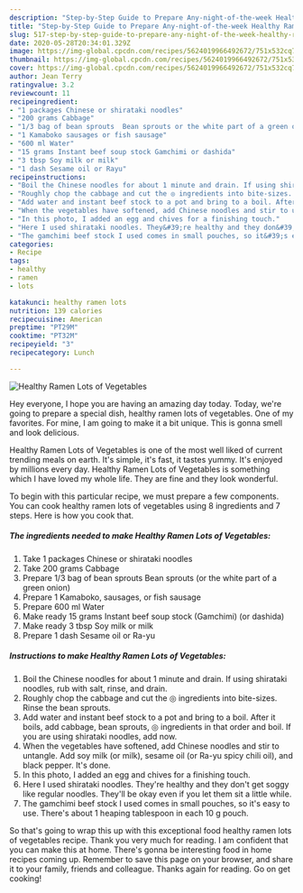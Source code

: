 ```yaml
---
description: "Step-by-Step Guide to Prepare Any-night-of-the-week Healthy Ramen Lots of Vegetables"
title: "Step-by-Step Guide to Prepare Any-night-of-the-week Healthy Ramen Lots of Vegetables"
slug: 517-step-by-step-guide-to-prepare-any-night-of-the-week-healthy-ramen-lots-of-vegetables
date: 2020-05-28T20:34:01.329Z
image: https://img-global.cpcdn.com/recipes/5624019966492672/751x532cq70/healthy-ramen-lots-of-vegetables-recipe-main-photo.jpg
thumbnail: https://img-global.cpcdn.com/recipes/5624019966492672/751x532cq70/healthy-ramen-lots-of-vegetables-recipe-main-photo.jpg
cover: https://img-global.cpcdn.com/recipes/5624019966492672/751x532cq70/healthy-ramen-lots-of-vegetables-recipe-main-photo.jpg
author: Jean Terry
ratingvalue: 3.2
reviewcount: 11
recipeingredient:
- "1 packages Chinese or shirataki noodles"
- "200 grams Cabbage"
- "1/3 bag of bean sprouts  Bean sprouts or the white part of a green onion"
- "1 Kamaboko sausages or fish sausage"
- "600 ml Water"
- "15 grams Instant beef soup stock Gamchimi or dashida"
- "3 tbsp Soy milk or milk"
- "1 dash Sesame oil or Rayu"
recipeinstructions:
- "Boil the Chinese noodles for about 1 minute and drain. If using shirataki noodles, rub with salt, rinse, and drain."
- "Roughly chop the cabbage and cut the ◎ ingredients into bite-sizes. Rinse the bean sprouts."
- "Add water and instant beef stock to a pot and bring to a boil. After it boils, add cabbage, bean sprouts, ◎ ingredients in that order and boil. If you are using shirataki noodles, add now."
- "When the vegetables have softened, add Chinese noodles and stir to untangle. Add soy milk (or milk), sesame oil (or Ra-yu spicy chili oil), and black pepper. It&#39;s done."
- "In this photo, I added an egg and chives for a finishing touch."
- "Here I used shirataki noodles. They&#39;re healthy and they don&#39;t get soggy like regular noodles. They&#39;ll be okay even if you let them sit a little while."
- "The gamchimi beef stock I used comes in small pouches, so it&#39;s easy to use. There&#39;s about 1 heaping tablespoon in each 10 g pouch."
categories:
- Recipe
tags:
- healthy
- ramen
- lots

katakunci: healthy ramen lots 
nutrition: 139 calories
recipecuisine: American
preptime: "PT29M"
cooktime: "PT32M"
recipeyield: "3"
recipecategory: Lunch

---
```



![Healthy Ramen Lots of Vegetables](https://img-global.cpcdn.com/recipes/5624019966492672/751x532cq70/healthy-ramen-lots-of-vegetables-recipe-main-photo.jpg)

Hey everyone, I hope you are having an amazing day today. Today, we're going to prepare a special dish, healthy ramen lots of vegetables. One of my favorites. For mine, I am going to make it a bit unique. This is gonna smell and look delicious.

Healthy Ramen Lots of Vegetables is one of the most well liked of current trending meals on earth. It's simple, it's fast, it tastes yummy. It's enjoyed by millions every day. Healthy Ramen Lots of Vegetables is something which I have loved my whole life. They are fine and they look wonderful.




To begin with this particular recipe, we must prepare a few components. You can cook healthy ramen lots of vegetables using 8 ingredients and 7 steps. Here is how you cook that.

<!--inarticleads1-->

##### The ingredients needed to make Healthy Ramen Lots of Vegetables:

1. Take 1 packages Chinese or shirataki noodles
1. Take 200 grams Cabbage
1. Prepare 1/3 bag of bean sprouts  Bean sprouts (or the white part of a green onion)
1. Prepare 1 Kamaboko, sausages, or fish sausage
1. Prepare 600 ml Water
1. Make ready 15 grams Instant beef soup stock (Gamchimi) (or dashida)
1. Make ready 3 tbsp Soy milk or milk
1. Prepare 1 dash Sesame oil or Ra-yu




<!--inarticleads2-->

##### Instructions to make Healthy Ramen Lots of Vegetables:

1. Boil the Chinese noodles for about 1 minute and drain. If using shirataki noodles, rub with salt, rinse, and drain.
1. Roughly chop the cabbage and cut the ◎ ingredients into bite-sizes. Rinse the bean sprouts.
1. Add water and instant beef stock to a pot and bring to a boil. After it boils, add cabbage, bean sprouts, ◎ ingredients in that order and boil. If you are using shirataki noodles, add now.
1. When the vegetables have softened, add Chinese noodles and stir to untangle. Add soy milk (or milk), sesame oil (or Ra-yu spicy chili oil), and black pepper. It&#39;s done.
1. In this photo, I added an egg and chives for a finishing touch.
1. Here I used shirataki noodles. They&#39;re healthy and they don&#39;t get soggy like regular noodles. They&#39;ll be okay even if you let them sit a little while.
1. The gamchimi beef stock I used comes in small pouches, so it&#39;s easy to use. There&#39;s about 1 heaping tablespoon in each 10 g pouch.




So that's going to wrap this up with this exceptional food healthy ramen lots of vegetables recipe. Thank you very much for reading. I am confident that you can make this at home. There's gonna be interesting food in home recipes coming up. Remember to save this page on your browser, and share it to your family, friends and colleague. Thanks again for reading. Go on get cooking!
